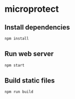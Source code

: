 # microprotect

## Install dependencies

```bash
npm install
```

## Run web server

```bash
npm start
```

## Build static files

```bash
npm run build
```
